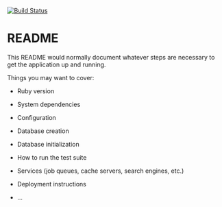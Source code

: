 [![Build Status](https://semaphoreci.com/api/v1/fcalderonnearsoft/gymtracker/branches/master/badge.svg)](https://semaphoreci.com/fcalderonnearsoft/gymtracker)

# README

This README would normally document whatever steps are necessary to get the
application up and running.

Things you may want to cover:

* Ruby version

* System dependencies

* Configuration

* Database creation

* Database initialization

* How to run the test suite

* Services (job queues, cache servers, search engines, etc.)

* Deployment instructions

* ...
